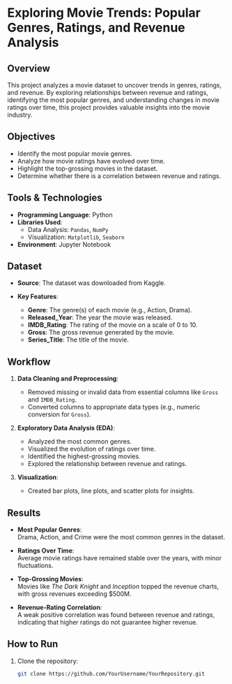 # Exploring Movie Trends: Popular Genres, Ratings, and Revenue Analysis

## Overview
This project analyzes a movie dataset to uncover trends in genres, ratings, and revenue. By exploring relationships between revenue and ratings, identifying the most popular genres, and understanding changes in movie ratings over time, this project provides valuable insights into the movie industry.

## Objectives
- Identify the most popular movie genres.
- Analyze how movie ratings have evolved over time.
- Highlight the top-grossing movies in the dataset.
- Determine whether there is a correlation between revenue and ratings.

## Tools & Technologies
- **Programming Language**: Python
- **Libraries Used**:
  - Data Analysis: `Pandas`, `NumPy`
  - Visualization: `Matplotlib`, `Seaborn`
- **Environment**: Jupyter Notebook

## Dataset
- **Source**: The dataset was downloaded from Kaggle.

- **Key Features**:
  - **Genre**: The genre(s) of each movie (e.g., Action, Drama).
  - **Released_Year**: The year the movie was released.
  - **IMDB_Rating**: The rating of the movie on a scale of 0 to 10.
  - **Gross**: The gross revenue generated by the movie.
  - **Series_Title**: The title of the movie.

## Workflow
1. **Data Cleaning and Preprocessing**:
   - Removed missing or invalid data from essential columns like `Gross` and `IMDB_Rating`.
   - Converted columns to appropriate data types (e.g., numeric conversion for `Gross`).

2. **Exploratory Data Analysis (EDA)**:
   - Analyzed the most common genres.
   - Visualized the evolution of ratings over time.
   - Identified the highest-grossing movies.
   - Explored the relationship between revenue and ratings.

3. **Visualization**:
   - Created bar plots, line plots, and scatter plots for insights.

## Results
- **Most Popular Genres**:  
  Drama, Action, and Crime were the most common genres in the dataset.

- **Ratings Over Time**:  
  Average movie ratings have remained stable over the years, with minor fluctuations.

- **Top-Grossing Movies**:  
  Movies like *The Dark Knight* and *Inception* topped the revenue charts, with gross revenues exceeding $500M.

- **Revenue-Rating Correlation**:  
  A weak positive correlation was found between revenue and ratings, indicating that higher ratings do not guarantee higher revenue.

## How to Run
1. Clone the repository:
   ```bash
   git clone https://github.com/YourUsername/YourRepository.git
